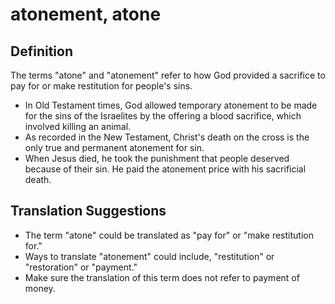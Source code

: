 # atonement, atone

## Definition

The terms "atone" and "atonement" refer to how God provided a sacrifice to pay for or make restitution for people's sins.

* In Old Testament times, God allowed temporary atonement to be made for the sins of the Israelites by the offering a blood sacrifice, which involved killing an animal.
* As recorded in the New Testament, Christ's death on the cross is the only true and permanent atonement for sin.
* When Jesus died, he took the punishment that people deserved because of their sin. He paid the atonement price with his sacrificial death.


## Translation Suggestions



* The term "atone" could be translated as "pay for" or "make restitution for."
* Ways to translate "atonement" could include, "restitution" or "restoration" or "payment."
* Make sure the translation of this term does not refer to payment of money.